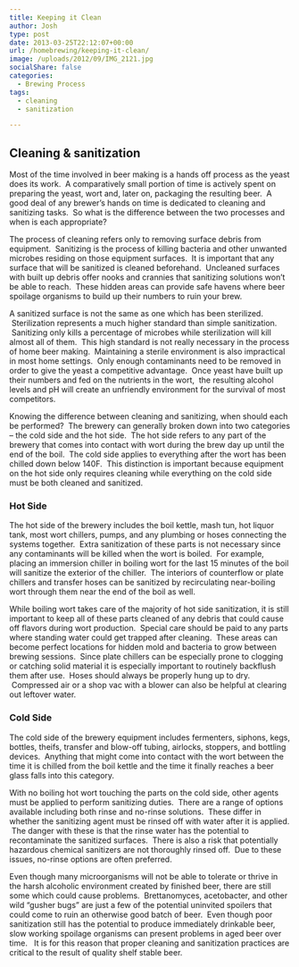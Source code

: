 ```yaml
---
title: Keeping it Clean
author: Josh
type: post
date: 2013-03-25T22:12:07+00:00
url: /homebrewing/keeping-it-clean/
image: /uploads/2012/09/IMG_2121.jpg
socialShare: false
categories:
  - Brewing Process
tags:
  - cleaning
  - sanitization

---
```


## Cleaning & sanitization


Most of the time involved in beer making is a hands off process as the yeast does its work.  A comparatively small portion of time is actively spent on preparing the yeast, wort and, later on, packaging the resulting beer.  A good deal of any brewer&#8217;s hands on time is dedicated to cleaning and sanitizing tasks.  So what is the difference between the two processes and when is each appropriate?


The process of cleaning refers only to removing surface debris from equipment.  Sanitizing is the process of killing bacteria and other unwanted microbes residing on those equipment surfaces.  It is important that any surface that will be sanitized is cleaned beforehand.  Uncleaned surfaces with built up debris offer nooks and crannies that sanitizing solutions won&#8217;t be able to reach.  These hidden areas can provide safe havens where beer spoilage organisms to build up their numbers to ruin your brew.


A sanitized surface is not the same as one which has been sterilized.  Sterilization represents a much higher standard than simple sanitization.  Sanitizing only kills a percentage of microbes while sterilization will kill almost all of them.  This high standard is not really necessary in the process of home beer making.  Maintaining a sterile environment is also impractical in most home settings.  Only enough contaminants need to be removed in order to give the yeast a competitive advantage.  Once yeast have built up their numbers and fed on the nutrients in the wort,  the resulting alcohol levels and pH will create an unfriendly environment for the survival of most competitors.



Knowing the difference between cleaning and sanitizing, when should each be performed?  The brewery can generally broken down into two categories &#8211; the cold side and the hot side.  The hot side refers to any part of the brewery that comes into contact with wort during the brew day up until the end of the boil.  The cold side applies to everything after the wort has been chilled down below 140F.  This distinction is important because equipment on the hot side only requires cleaning while everything on the cold side must be both cleaned and sanitized.

### Hot Side

The hot side of the brewery includes the boil kettle, mash tun, hot liquor tank, most wort chillers, pumps, and any plumbing or hoses connecting the systems together.  Extra sanitization of these parts is not necessary since any contaminants will be killed when the wort is boiled.  For example, placing an immersion chiller in boiling wort for the last 15 minutes of the boil will sanitize the exterior of the chiller.  The interiors of counterflow or plate chillers and transfer hoses can be sanitized by recirculating near-boiling wort through them near the end of the boil as well.

While boiling wort takes care of the majority of hot side sanitization, it is still important to keep all of these parts cleaned of any debris that could cause off flavors during wort production.  Special care should be paid to any parts where standing water could get trapped after cleaning.  These areas can become perfect locations for hidden mold and bacteria to grow between brewing sessions.  Since plate chillers can be especially prone to clogging or catching solid material it is especially important to routinely backflush them after use.  Hoses should always be properly hung up to dry.  Compressed air or a shop vac with a blower can also be helpful at clearing out leftover water.


### Cold Side

The cold side of the brewery equipment includes fermenters, siphons, kegs, bottles, theifs, transfer and blow-off tubing, airlocks, stoppers, and bottling devices.  Anything that might come into contact with the wort between the time it is chilled from the boil kettle and the time it finally reaches a beer glass falls into this category.


With no boiling hot wort touching the parts on the cold side, other agents must be applied to perform sanitizing duties.  There are a range of options available including both rinse and no-rinse solutions.  These differ in whether the sanitizing agent must be rinsed off with water after it is applied.  The danger with these is that the rinse water has the potential to recontaminate the sanitized surfaces.  There is also a risk that potentially hazardous chemical sanitizers are not thoroughly rinsed off.  Due to these issues, no-rinse options are often preferred.


Even though many microorganisms will not be able to tolerate or thrive in the harsh alcoholic environment created by finished beer, there are still some which could cause problems.  Brettanomyces, acetobacter, and other wild &#8220;gusher bugs&#8221; are just a few of the potential uninvited spoilers that could come to ruin an otherwise good batch of beer.  Even though poor sanitization still has the potential to produce immediately drinkable beer, slow working spoilage organisms can present problems in aged beer over time.   It is for this reason that proper cleaning and sanitization practices are critical to the result of quality shelf stable beer.
